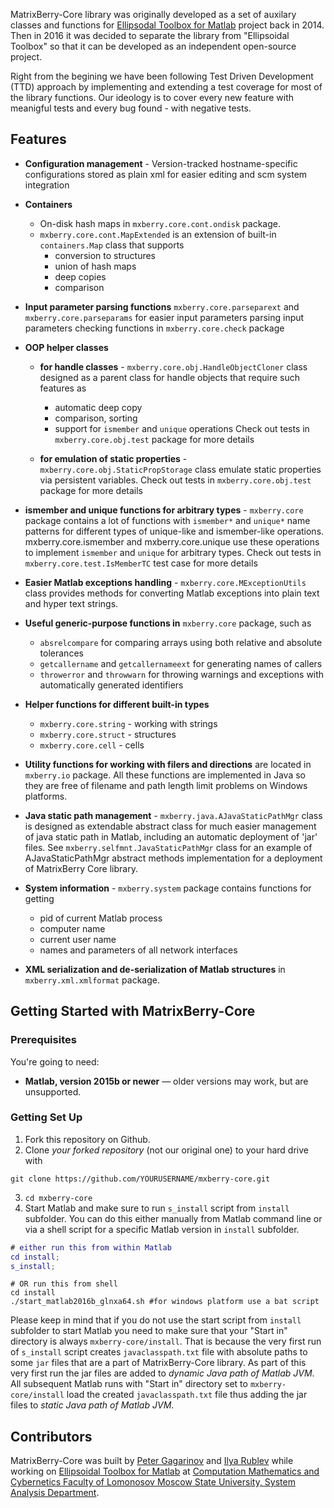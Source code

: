 MatrixBerry-Core library was originally developed as a set of auxilary classes and functions for [Ellipsodal Toolbox for Matlab](https://github.com/SystemAnalysisDpt-CMC-MSU/ellipsoids) project 
back in 2014. Then in 2016 it was decided to separate the library from "Ellipsoidal Toolbox" so that it can be developed as an independent open-source project.

Right from the begining we have been following Test Driven Development (TTD) approach by implementing and extending a test coverage
for most of the library functions. Our ideology is to cover every new feature with meanigful tests and every bug found - with negative tests.

Features
------------
* **Configuration management** - Version-tracked hostname-specific configurations stored as plain xml for easier editing and
scm system integration
* **Containers** 
    - On-disk hash maps in `mxberry.core.cont.ondisk` package. 
    - `mxberry.core.cont.MapExtended` is an extension of built-in `containers.Map` class that supports 
        - conversion to structures
        - union of hash maps
        - deep copies
        - comparison

* **Input parameter parsing functions** `mxberry.core.parseparext` and `mxberry.core.parseparams` for easier input parameters parsing
input parameters checking functions in `mxberry.core.check` package
* **OOP helper classes**

    - **for handle classes**  - `mxberry.core.obj.HandleObjectCloner`
class designed as a parent class
for handle objects that require such features as 
         - automatic deep copy
         - comparison, sorting
         - support for `ismember` and `unique` operations
Check out tests in `mxberry.core.obj.test` package for more details

     - **for emulation of static properties** - `mxberry.core.obj.StaticPropStorage` class emulate static properties via persistent variables.
Check out tests in `mxberry.core.obj.test` package for more details

* **ismember and unique functions for arbitrary types** - `mxberry.core` package contains a lot of functions with `ismember*` and `unique*`
name patterns for different types of unique-like and ismember-like operations. 
mxberry.core.ismember and mxberry.core.unique use these operations to implement `ismember`
and `unique` for arbitrary types. 
Check out tests in `mxberry.core.test.IsMemberTC` test case for more details

* **Easier Matlab exceptions handling** - `mxberry.core.MExceptionUtils` class provides methods for converting Matlab exceptions
into plain text and hyper text strings.
* **Useful generic-purpose functions in** `mxberry.core` package, such as 
    - `absrelcompare` for comparing arrays using both relative and absolute tolerances
    - `getcallername` and `getcallernameext` for generating names of callers
    - `throwerror` and `throwwarn` for throwing warnings and exceptions with automatically generated identifiers

* **Helper functions for different built-in types**
    -  `mxberry.core.string` - working with strings
    -  `mxberry.core.struct` - structures
    -  `mxberry.core.cell` - cells

* **Utility functions for working with filers and directions** are located in `mxberry.io` package. All these functions are implemented
in Java so they are free of filename and path length limit problems on Windows platforms.

* **Java static path management** - `mxberry.java.AJavaStaticPathMgr` class is designed as extendable abstract class
for much easier management of java static path in Matlab, including an automatic
deployment of 'jar' files. See `mxberry.selfmnt.JavaStaticPathMgr` class for an 
example of AJavaStaticPathMgr abstract methods implementation for a deployment of MatrixBerry Core library.

* **System information** - `mxberry.system` package contains functions for getting 
    - pid of current Matlab process
    - computer name
    - current user name
    - names and parameters of all network interfaces

* **XML serialization and de-serialization of Matlab structures** in `mxberry.xml.xmlformat` package.

Getting Started with MatrixBerry-Core
------------------------------

### Prerequisites

You're going to need:

 - **Matlab, version 2015b or newer** — older versions may work, but are unsupported.

### Getting Set Up

1. Fork this repository on Github.
2. Clone *your forked repository* (not our original one) to your hard drive with 

```shell
git clone https://github.com/YOURUSERNAME/mxberry-core.git
```

3. `cd mxberry-core`
4. Start Matlab and make sure to run `s_install` script from `install` subfolder. You can do this either manually from Matlab command line or via a shell script for a specific Matlab version in `install` subfolder.

```matlab
# either run this from within Matlab
cd install;
s_install;
```

```shell
# OR run this from shell 
cd install
./start_matlab2016b_glnxa64.sh #for windows platform use a bat script
```
Please keep in mind that if you do not use the start script from `install` subfolder to start Matlab you need to make sure that
your "Start in" directory is always `mxberry-core/install`. That is because the very first run of `s_install` script creates `javaclasspath.txt` file with absolute paths to some `jar` files that are a part of MatrixBerry-Core library. As part of this very first run the jar files are added to *dynamic Java path of Matlab JVM*. All subsequent Matlab runs with "Start in" directory set to `mxberry-core/install` load the created `javaclasspath.txt` file thus adding the jar files to *static Java path of Matlab JVM*.

Contributors
--------------------

MatrixBerry-Core was built by [Peter Gagarinov](https://www.linkedin.com/in/pgagarinov) and [Ilya Rublev](http://ait.mtas.ru/en/about/personal/roublev.php) while working on [Ellipsoidal Toolbox for Matlab](http://systemanalysisdpt-cmc-msu.github.io/ellipsoids/) at [Computation Mathematics and Cybernetics Faculty of Lomonosov Moscow State University, System Analysis Department](http://sa.cs.msu.su/).
